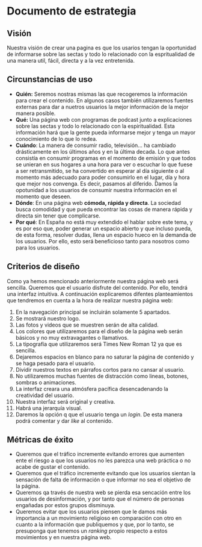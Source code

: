 # Documento de estrategia

<!-- Basado en Hoekman (2015), "Defining the UX Strategy: Why, How, and What’s Next" -->

## Visión
Nuestra visión de crear una pagina es que los usarios tengan la oportunidad de informarse sobre las sectas y todo lo relacionado con la espritualidad de una manera util, fácil, directa y a la vez entretenida.

## Circunstancias de uso

- **Quién:** Seremos nostras mismas las que recogeremos la información para crear el contenido. En algunos casos también utilizaremos fuentes externas para dar a nuetros usuarios la mejor información de la mejor manera posible. 
- **Qué:** Una página web con programas de podcast junto a explicaciones sobre las sectas y todo lo relacionado con la espiritualidad. Esta información hará que la gente pueda informarse mejor y tenga un mayor conocimiento de lo que lo redea.
- **Cuándo**:  La manera de consumir radio, televisión... ha cambiado drásticamente en los últimos años y en la última decada. Lo que antes consistía en consumir programas en el momento de emisión y que todos se unieran en sus hogares a una hora para ver o escuchar lo que fuese a ser retransmitido, se ha convertido en esperar al día siguiente o al momento más adecuado para poder consumirlo en el lugar, día y hora que mejor nos convenga. Es decir, pasamos al diferido. Damos la opotunidad a los usuarios de consumir nuestra información en el momento que deseen. 
- **Dónde**: En una página web **cómoda, rápida y directa**. La sociedad busca comodidad y que pueda encontrar las cosas de manera rápida y directa sin tener que complicarse. 
- **Por qué**: En España no está muy extendido el hablar sobre este tema, y es por eso que, poder generar un espacio abierto y que incluso pueda, de esta forma, resolver dudas, llena un espacio hueco en la demanda de los usuarios. Por ello, esto será beneficioso tanto para nosotros como para los usuarios.  


## Criterios de diseño

Como ya hemos mencionado anteriormente nuestra página web será sencilla. Queremos que el usuario disfrute del contenido. Por ello, tendrá una interfaz intuitiva. 
A continuación explicaremos difentes planteamientos que tendremos en cuenta a la hora de realizar nuestra página web:
1. En la navegación principal se incluirán solamente 5 apartados. 
2. Se mostrará nuestro logo. 
3. Las fotos y videos que se muestren serán de alta calidad. 
4. Los colores que utilizaremos para el diseño de la página web serán básicos y no muy extravagantes o llamativos.
5. La tipografía que utilizaremos será Times New Roman 12 ya que es sencilla. 
6. Dejaremos espacios en blanco para no saturar la página de contenido y se haga pesado para el usuario.
7. Dividir nuestros textos en párrafos cortos para no cansar al usuario.
8. No utilizaremos muchas fuentes de distracción como lineas, botones, sombras o animaciones. 
9. La interfaz creara una atmósfera pacífica desencadenando la creatividad del usuario. 
10. Nuestra interfaz será original y creativa.
11. Habrá una jerarquía visual. 
12. Daremos la opción q que el usuario tenga un _login_. De esta manera podrá comentar y dar *like* al contenido. 


## Métricas de éxito
- Queremos que el tráfico incremente evitando errores que aumenten ente el riesgo a que los usuarios no les parezca una web práctica o no acabe de gustar el contenido. 
- Queremos que el tráfico incremente evitando que los usuarios sientan la sensación de falta de información o que informar no sea el objetivo de la página. 
- Queremos qa través de nuestra web se pierda esa sencación entre los usuarios de desinformación, y por tanto que el número de personas engañadas por estos grupos disminuya. 
- Queremos evitar que los usuarios piensen que le damos más importancia a un movimiento religioso en comparación con otro en cuanto a la información que publiquemos y que, por lo tanto, se presuponga que tenemos un *ranking* propio respecto a estos movimientos y en nuestra página web. 